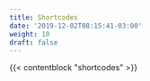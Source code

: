 ```yaml
---
title: Shortcodes
date: '2019-12-02T08:15:41-03:00'
weight: 10
draft: false
---
```


{{< contentblock "shortcodes" >}}
